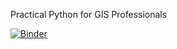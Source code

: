 Practical Python for GIS Professionals

[![Binder](https://mybinder.org/badge.svg)](https://mybinder.org/v2/gh/qbalabs/practical-python-for-gis-pros/master)
